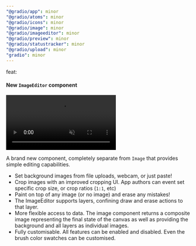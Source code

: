 ```yaml
---
"@gradio/app": minor
"@gradio/atoms": minor
"@gradio/icons": minor
"@gradio/image": minor
"@gradio/imageeditor": minor
"@gradio/preview": minor
"@gradio/statustracker": minor
"@gradio/upload": minor
"gradio": minor
---
```


feat:

#### New `ImageEditor` component

<video src="https://user-images.githubusercontent.com/12937446/284027169-31188926-fd16-4a1c-8718-998e7aae4695.mp4" autoplay muted></video>


A brand new component, completely separate from `Image` that provides simple editing capabilities.

- Set background images from file uploads, webcam, or just paste!
- Crop images with an improved cropping UI. App authors can event set specific crop size, or crop ratios (`1:1`, etc)
- Paint on top of any image (or no image) and erase any mistakes!
- The ImageEditor supports layers, confining draw and erase actions to that layer.
- More flexible access to data. The image component returns a composite image representing the final state of the canvas as well as providing the background and all layers as individual images.
- Fully customisable. All features can be enabled and disabled. Even the brush color swatches can be customised.